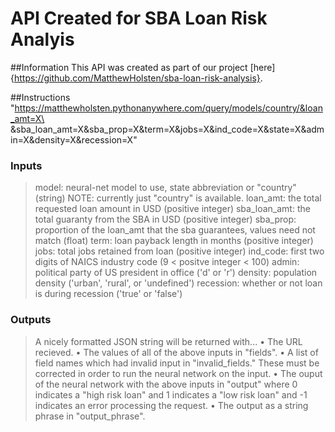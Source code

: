 # API Created for SBA Loan Risk Analyis

##Information
This API was created as part of our project [here]{https://github.com/MatthewHolsten/sba-loan-risk-analysis}.

##Instructions
"https://matthewholsten.pythonanywhere.com/query/models/country/&loan_amt=X\
&sba_loan_amt=X&sba_prop=X&term=X&jobs=X&ind_code=X&state=X&admin=X&density=X&recession=X"

### Inputs
>model:          neural-net model to use, state abbreviation or "country" (string)
                NOTE: currently just "country" is available.
loan_amt:       the total requested loan amount in USD (positive integer)
sba_loan_amt:   the total guaranty from the SBA in USD (positive integer)
sba_prop:       proportion of the loan_amt that the sba guarantees, values need not match (float)
term:           loan payback length in months (positive integer)
jobs:           total jobs retained from loan (positive integer)
ind_code:       first two digits of NAICS industry code (9 < positve integer < 100)
admin:          political party of US president in office ('d' or 'r')
density:        population density ('urban', 'rural', or 'undefined')
recession:      whether or not loan is during recession ('true' or 'false')

### Outputs
>A nicely formatted JSON string will be returned with...
• The URL recieved.
• The values of all of the above inputs in "fields".
• A list of field names which had invalid input in "invalid_fields." These must be
    corrected in order to run the neural network on the input.
• The ouput of the neural network with the above inputs in "output" where 0 indicates
    a "high risk loan" and 1 indicates a "low risk loan" and -1 indicates an error processing
    the request.
• The output as a string phrase in "output_phrase".

